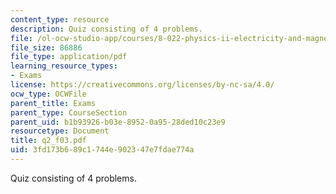 ```yaml
---
content_type: resource
description: Quiz consisting of 4 problems.
file: /ol-ocw-studio-app/courses/8-022-physics-ii-electricity-and-magnetism-fall-2004/3fd173b689c1744e902347e7fdae774a_q2_f03.pdf
file_size: 86886
file_type: application/pdf
learning_resource_types:
- Exams
license: https://creativecommons.org/licenses/by-nc-sa/4.0/
ocw_type: OCWFile
parent_title: Exams
parent_type: CourseSection
parent_uid: b1b93926-b03e-8952-0a95-28ded10c23e9
resourcetype: Document
title: q2_f03.pdf
uid: 3fd173b6-89c1-744e-9023-47e7fdae774a
---
```

Quiz consisting of 4 problems.